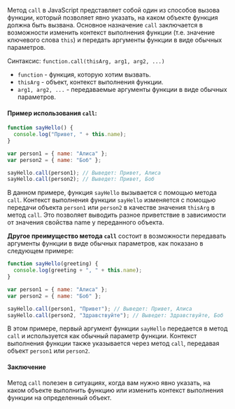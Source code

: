 Метод `call` в JavaScript представляет собой один из способов вызова функции, который позволяет явно указать, на каком объекте функция должна быть вызвана. Основное назначение `call` заключается в возможности изменить контекст выполнения функции (т.е. значение ключевого слова `this`) и передать аргументы функции в виде обычных параметров.

Синтаксис: `function.call(thisArg, arg1, arg2, ...)`

- `function` - функция, которую хотим вызвать.
- `thisArg` - объект, контекст выполнения функции.
- `arg1, arg2, ...` - передаваемые аргументы функции в виде обычных параметров.

#### Пример использования `call`:

```js
function sayHello() {
  console.log("Привет, " + this.name);
}

var person1 = { name: "Алиса" };
var person2 = { name: "Боб" };

sayHello.call(person1); // Выведет: Привет, Алиса
sayHello.call(person2); // Выведет: Привет, Боб
```

В данном примере, функция `sayHello` вызывается с помощью метода `call`. Контекст выполнения функции `sayHello` изменяется с помощью передачи объекта `person1` или `person2` в качестве значения `thisArg` в метод `call`. Это позволяет выводить разное приветствие в зависимости от значения свойства name у переданного объекта.

**Другое преимущество метода `call`** состоит в возможности передавать аргументы функции в виде обычных параметров, как показано в следующем примере:

```js
function sayHello(greeting) {
  console.log(greeting + ", " + this.name);
}

var person1 = { name: "Алиса" };
var person2 = { name: "Боб" };

sayHello.call(person1, "Привет"); // Выведет: Привет, Алиса
sayHello.call(person2, "Здравствуйте"); // Выведет: Здравствуйте, Боб
```

В этом примере, первый аргумент функции `sayHello` передается в метод `call` и используется как обычный параметр функции. Контекст выполнения функции также указывается через метод `call`, передавая объект `person1` или `person2`.

#### Заключение

Метод `call` полезен в ситуациях, когда вам нужно явно указать, на каком объекте выполнить функцию или изменить контекст выполнения функции на определенный объект.
